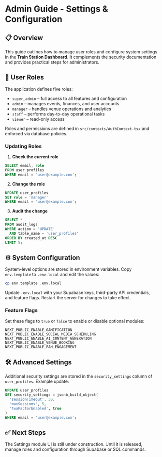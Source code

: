 # Admin Guide - Settings & Configuration

## 📋 Overview

This guide outlines how to manage user roles and configure system settings in the **Train Station Dashboard**. It complements the security documentation and provides practical steps for administrators.

## 🔑 User Roles

The application defines five roles:

- `super_admin` – full access to all features and configuration
- `admin` – manages events, finances, and user accounts
- `manager` – handles venue operations and analytics
- `staff` – performs day-to-day operational tasks
- `viewer` – read-only access

Roles and permissions are defined in `src/contexts/AuthContext.tsx` and enforced via database policies.

### Updating Roles

1. **Check the current role**

```sql
SELECT email, role
FROM user_profiles
WHERE email = 'user@example.com';
```

2. **Change the role**

```sql
UPDATE user_profiles
SET role = 'manager'
WHERE email = 'user@example.com';
```

3. **Audit the change**

```sql
SELECT *
FROM audit_logs
WHERE action = 'UPDATE'
  AND table_name = 'user_profiles'
ORDER BY created_at DESC
LIMIT 5;
```

## ⚙️ System Configuration

System-level options are stored in environment variables. Copy `env.template` to `.env.local` and edit the values:

```bash
cp env.template .env.local
```

Update `.env.local` with your Supabase keys, third-party API credentials, and feature flags. Restart the server for changes to take effect.

### Feature Flags

Set these flags to `true` or `false` to enable or disable optional modules:

```
NEXT_PUBLIC_ENABLE_GAMIFICATION
NEXT_PUBLIC_ENABLE_SOCIAL_MEDIA_SCHEDULING
NEXT_PUBLIC_ENABLE_AI_CONTENT_GENERATION
NEXT_PUBLIC_ENABLE_VENUE_BOOKING
NEXT_PUBLIC_ENABLE_FAN_ENGAGEMENT
```

## 🛠️ Advanced Settings

Additional security settings are stored in the `security_settings` column of `user_profiles`. Example update:

```sql
UPDATE user_profiles
SET security_settings = jsonb_build_object(
  'sessionTimeout', 30,
  'maxSessions', 5,
  'twoFactorEnabled', true
)
WHERE email = 'user@example.com';
```

## ✅ Next Steps

The Settings module UI is still under construction. Until it is released, manage roles and configuration through Supabase or SQL commands.

